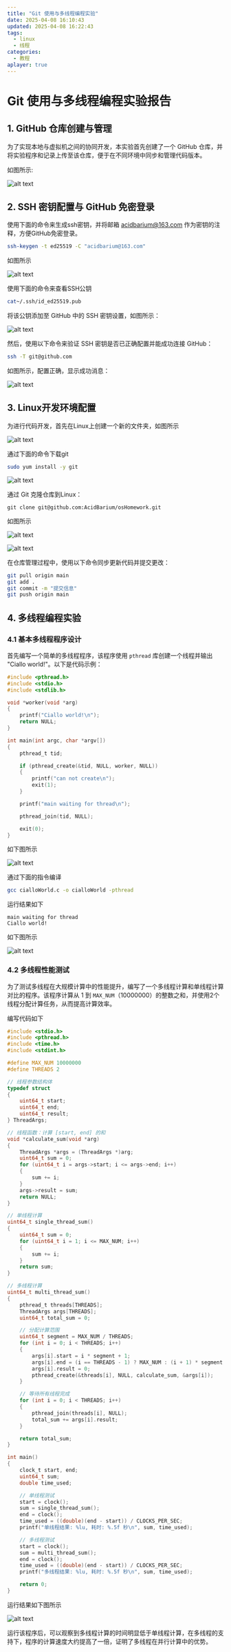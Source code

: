```yaml
---
title: "Git 使用与多线程编程实验"
date: 2025-04-08 16:10:43
updated: 2025-04-08 16:22:43
tags:
  - linux
  - 线程
categories:
  - 教程
aplayer: true
---
```




# Git 使用与多线程编程实验报告

## 1. GitHub 仓库创建与管理

为了实现本地与虚拟机之间的协同开发，本实验首先创建了一个 GitHub 仓库，并将实验程序和记录上传至该仓库，便于在不同环境中同步和管理代码版本。

如图所示:

![alt text](https://github.com/AcidBarium/osHomework/blob/main/OSEuThird/img/1.png?raw=true)

## 2. SSH 密钥配置与 GitHub 免密登录

使用下面的命令来生成ssh密钥，并将邮箱 acidbarium@163.com 作为密钥的注释，方便​GitHub免密登录。

```bash
ssh-keygen -t ed25519 -C "acidbarium@163.com"
```

如图所示

![alt text](https://github.com/AcidBarium/osHomework/blob/main/OSEuThird/img/2.png?raw=true)

使用下面的命令来查看SSH公钥​​

```bash
cat~/.ssh/id_ed25519.pub
```

将该公钥添加至 GitHub 中的 SSH 密钥设置，如图所示：

![alt text](https://github.com/AcidBarium/osHomework/blob/main/OSEuThird/img/3.png?raw=true)

然后，使用以下命令来验证 SSH 密钥是否已正确配置并能成功连接 GitHub：

```bash
ssh -T git@github.com
```

如图所示，配置正确，显示成功消息：

![alt text](https://github.com/AcidBarium/osHomework/blob/main/OSEuThird/img/5.png?raw=true)

## 3. Linux开发环境配置

为进行代码开发，首先在Linux上创建一个新的文件夹，如图所示

![alt text](https://github.com/AcidBarium/osHomework/blob/main/OSEuThird/img/6.png?raw=true)

通过下面的命令下载git

```bash
sudo yum install -y git
```

![alt text](https://github.com/AcidBarium/osHomework/blob/main/OSEuThird/img/7.png?raw=true)


通过 Git 克隆仓库到Linux：

```
git clone git@github.com:AcidBarium/osHomework.git
```

如图所示

![alt text](https://github.com/AcidBarium/osHomework/blob/main/OSEuThird/img/8.png?raw=true)

![alt text](https://github.com/AcidBarium/osHomework/blob/main/OSEuThird/img/9.png?raw=true)


在仓库管理过程中，使用以下命令同步更新代码并提交更改：

```bash
git pull origin main
git add .
git commit -m "提交信息"
git push origin main
```


## 4. 多线程编程实验

### 4.1 基本多线程程序设计

首先编写一个简单的多线程程序，该程序使用 `pthread` 库创建一个线程并输出 "Ciallo world!"。以下是代码示例：

```c
#include <pthread.h>
#include <stdio.h>
#include <stdlib.h>

void *worker(void *arg)
{
    printf("Ciallo world!\n");
    return NULL;
}

int main(int argc, char *argv[])
{
    pthread_t tid;

    if (pthread_create(&tid, NULL, worker, NULL))
    {
        printf("can not create\n");
        exit(1);
    }

    printf("main waiting for thread\n");

    pthread_join(tid, NULL);

    exit(0);
}
```

如下图所示

![alt text](https://github.com/AcidBarium/osHomework/blob/main/OSEuThird/img/11.png?raw=true)

通过下面的指令编译

```bash
gcc cialloWorld.c -o cialloWorld -pthread
```

运行结果如下
```
main waiting for thread
Ciallo world!
```
如下图所示

![alt text](https://github.com/AcidBarium/osHomework/blob/main/OSEuThird/img/12.png?raw=true)


### 4.2 多线程性能测试

为了测试多线程在大规模计算中的性能提升，编写了一个多线程计算和单线程计算对比的程序。该程序计算从 1 到 `MAX_NUM`（10000000）的整数之和，并使用2个线程分配计算任务，从而提高计算效率。

编写代码如下

```c
#include <stdio.h>
#include <pthread.h>
#include <time.h>
#include <stdint.h>

#define MAX_NUM 10000000
#define THREADS 2

// 线程参数结构体
typedef struct
{
    uint64_t start;
    uint64_t end;
    uint64_t result;
} ThreadArgs;

// 线程函数：计算 [start, end] 的和
void *calculate_sum(void *arg)
{
    ThreadArgs *args = (ThreadArgs *)arg;
    uint64_t sum = 0;
    for (uint64_t i = args->start; i <= args->end; i++)
    {
        sum += i;
    }
    args->result = sum;
    return NULL;
}

// 单线程计算
uint64_t single_thread_sum()
{
    uint64_t sum = 0;
    for (uint64_t i = 1; i <= MAX_NUM; i++)
    {
        sum += i;
    }
    return sum;
}

// 多线程计算
uint64_t multi_thread_sum()
{
    pthread_t threads[THREADS];
    ThreadArgs args[THREADS];
    uint64_t total_sum = 0;

    // 分配计算范围
    uint64_t segment = MAX_NUM / THREADS;
    for (int i = 0; i < THREADS; i++)
    {
        args[i].start = i * segment + 1;
        args[i].end = (i == THREADS - 1) ? MAX_NUM : (i + 1) * segment;
        args[i].result = 0;
        pthread_create(&threads[i], NULL, calculate_sum, &args[i]);
    }

    // 等待所有线程完成
    for (int i = 0; i < THREADS; i++)
    {
        pthread_join(threads[i], NULL);
        total_sum += args[i].result;
    }

    return total_sum;
}

int main()
{
    clock_t start, end;
    uint64_t sum;
    double time_used;

    // 单线程测试
    start = clock();
    sum = single_thread_sum();
    end = clock();
    time_used = ((double)(end - start)) / CLOCKS_PER_SEC;
    printf("单线程结果: %lu, 耗时: %.5f 秒\n", sum, time_used);

    // 多线程测试
    start = clock();
    sum = multi_thread_sum();
    end = clock();
    time_used = ((double)(end - start)) / CLOCKS_PER_SEC;
    printf("多线程结果: %lu, 耗时: %.5f 秒\n", sum, time_used);

    return 0;
}
```

运行结果如下图所示

![alt text](https://github.com/AcidBarium/osHomework/blob/main/OSEuThird/img/13.png?raw=true)

运行该程序后，可以观察到多线程计算的时间明显低于单线程计算，在多线程的支持下，程序的计算速度大约提高了一倍，证明了多线程在并行计算中的优势。

